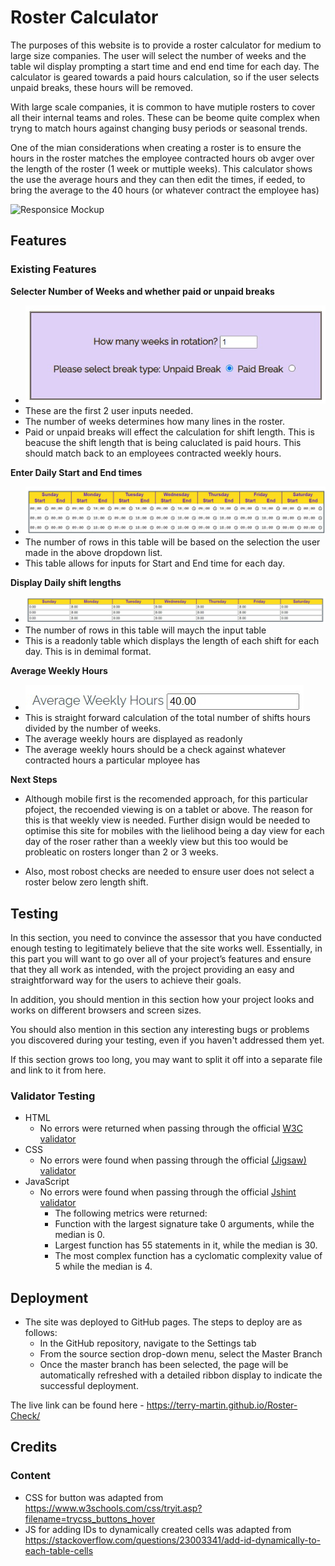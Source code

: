 # Roster Calculator

The purposes of this website is to provide a roster calculator for medium to large size companies. The user will select the number of weeks and the table wil display prompting a start time and end end time for each day. The calculator is geared towards a paid hours calculation, so if the user selects unpaid breaks, these hours will be removed. 

With large scale companies, it is common to have mutiple rosters to cover all their internal teams and roles. These can be beome quite complex when tryng to match hours against changing busy periods or seasonal trends.

One of the mian considerations when creating a roster is to ensure the hours in the roster matches the employee contracted hours ob avger over the length of the roster (1 week or muttiple weeks). This calculator shows the use the average hours and they can then edit the times, if eeded, to bring the average to the 40 hours (or whatever contract the employee has)

![Responsice Mockup](assets)

## Features 

### Existing Features

__Selecter Number of Weeks and whether paid or unpaid breaks__
  - ![Drop down list and Raio buttons](assets/images/questions.jpg)
  - These are the first 2 user inputs needed. 
  - The number of weeks determines how many lines in the roster.
  - Paid or unpaid breaks will effect the calculation for shift length. This is beacuse the shift length that is being caluclated is paid hours. This should match back to an employees contracted weekly hours.


__Enter Daily Start and End times__

  - ![Input table](assets/images/input-table.jpg)
  - The number of rows in this table will be based on the selection the user made in the above dropdown list.
  - This table allows for inputs for Start and End time for each day. 


__Display Daily shift lengths__

  - ![Input table](assets/images/display-table.jpg)
  - The number of rows in this table will maych the input table
  - This is a readonly table which displays the length of each shift for each day. This is in demimal format.

__Average Weekly Hours__

  - ![Input table](assets/images/weekly-average-hours.jpg)
  - This is straight forward calculation of the total number of shifts hours divided by the number of weeks.
  - The average weekly hours are displayed as readonly
  - The average weekly hours should be a check against whatever contracted hours a particular mployee has

__Next Steps__
  - Although mobile first is the recomended approach, for this particular pfoject, the recoended viewing is on a tablet or above. The reason for this is that weekly view is needed. Further disign would be needed to optimise this site for mobiles with the lielihood being a day view for each day of the roser rather than a weekly view but this too would be probleatic on rosters longer than 2 or 3 weeks.

  - Also, most robost checks are needed to ensure user does not select a roster below zero length shift.

## Testing 

In this section, you need to convince the assessor that you have conducted enough testing to legitimately believe that the site works well. Essentially, in this part you will want to go over all of your project’s features and ensure that they all work as intended, with the project providing an easy and straightforward way for the users to achieve their goals.

In addition, you should mention in this section how your project looks and works on different browsers and screen sizes.

You should also mention in this section any interesting bugs or problems you discovered during your testing, even if you haven't addressed them yet.

If this section grows too long, you may want to split it off into a separate file and link to it from here.


### Validator Testing 

- HTML
    - No errors were returned when passing through the official [W3C validator](assets/images/html-validator.jpg)
- CSS
    - No errors were found when passing through the official [(Jigsaw) validator](assets/images/css-validator.jpg)
- JavaScript
    - No errors were found when passing through the official [Jshint validator](https://jshint.com/)
      - The following metrics were returned: 
      - Function with the largest signature take 0 arguments, while the median is 0.
      - Largest function has 55 statements in it, while the median is 30.
      - The most complex function has a cyclomatic complexity value of 5 while the median is 4.



## Deployment

- The site was deployed to GitHub pages. The steps to deploy are as follows: 
  - In the GitHub repository, navigate to the Settings tab 
  - From the source section drop-down menu, select the Master Branch
  - Once the master branch has been selected, the page will be automatically refreshed with a detailed ribbon display to indicate the successful deployment. 

The live link can be found here - https://terry-martin.github.io/Roster-Check/


## Credits  

### Content 
 - CSS for button was adapted from https://www.w3schools.com/css/tryit.asp?filename=trycss_buttons_hover
 - JS for adding IDs to dynamically created cells was adapted from https://stackoverflow.com/questions/23003341/add-id-dynamically-to-each-table-cells

